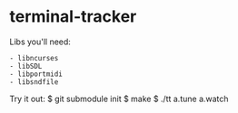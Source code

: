 terminal-tracker
================


Libs you'll need:

	- libncurses
	- libSDL
	- libportmidi
	- libsndfile

Try it out:
	$ git submodule init
	$ make
	$ ./tt a.tune a.watch
